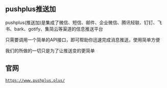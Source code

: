 ## pushplus推送加
pushplus(推送加)是集成了微信、短信、邮件、企业微信、腾讯轻联、钉钉、飞书、bark、gotify、集简云等渠道的信息推送平台

只需要调用一个简单的API接口，即可帮助你迅速完成消息推送，使用简单方便

我们的所做的一切只是为了让推送变的更简单

## 官网 
[`https://www.pushplus.plus/`](https://www.pushplus.plus/)